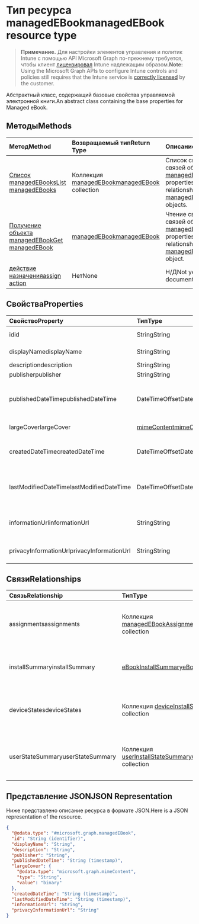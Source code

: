 # <a name="managedebook-resource-type"></a><span data-ttu-id="4a65f-101">Тип ресурса managedEBook</span><span class="sxs-lookup"><span data-stu-id="4a65f-101">managedEBook resource type</span></span>

> <span data-ttu-id="4a65f-102">**Примечание.** Для настройки элементов управления и политик Intune с помощью API Microsoft Graph по-прежнему требуется, чтобы клиент [лицензировал](https://go.microsoft.com/fwlink/?linkid=839381) Intune надлежащим образом.</span><span class="sxs-lookup"><span data-stu-id="4a65f-102">**Note:** Using the Microsoft Graph APIs to configure Intune controls and policies still requires that the Intune service is [correctly licensed](https://go.microsoft.com/fwlink/?linkid=839381) by the customer.</span></span>

<span data-ttu-id="4a65f-103">Абстрактный класс, содержащий базовые свойства управляемой электронной книги.</span><span class="sxs-lookup"><span data-stu-id="4a65f-103">An abstract class containing the base properties for Managed eBook.</span></span>
## <a name="methods"></a><span data-ttu-id="4a65f-104">Методы</span><span class="sxs-lookup"><span data-stu-id="4a65f-104">Methods</span></span>
|<span data-ttu-id="4a65f-105">Метод</span><span class="sxs-lookup"><span data-stu-id="4a65f-105">Method</span></span>|<span data-ttu-id="4a65f-106">Возвращаемый тип</span><span class="sxs-lookup"><span data-stu-id="4a65f-106">Return Type</span></span>|<span data-ttu-id="4a65f-107">Описание</span><span class="sxs-lookup"><span data-stu-id="4a65f-107">Description</span></span>|
|:---|:---|:---|
|[<span data-ttu-id="4a65f-108">Список managedEBooks</span><span class="sxs-lookup"><span data-stu-id="4a65f-108">List managedEBooks</span></span>](../api/intune_books_managedebook_list.md)|<span data-ttu-id="4a65f-109">Коллекция [managedEBook](../resources/intune_books_managedebook.md)</span><span class="sxs-lookup"><span data-stu-id="4a65f-109">[managedEBook](../resources/intune_books_managedebook.md) collection</span></span>|<span data-ttu-id="4a65f-110">Список свойств и связей объектов [managedEBook](../resources/intune_books_managedebook.md).</span><span class="sxs-lookup"><span data-stu-id="4a65f-110">List properties and relationships of the [managedEBook](../resources/intune_books_managedebook.md) objects.</span></span>|
|[<span data-ttu-id="4a65f-111">Получение объекта managedEBook</span><span class="sxs-lookup"><span data-stu-id="4a65f-111">Get managedEBook</span></span>](../api/intune_books_managedebook_get.md)|[<span data-ttu-id="4a65f-112">managedEBook</span><span class="sxs-lookup"><span data-stu-id="4a65f-112">managedEBook</span></span>](../resources/intune_books_managedebook.md)|<span data-ttu-id="4a65f-113">Чтение свойств и связей объекта [managedEBook](../resources/intune_books_managedebook.md).</span><span class="sxs-lookup"><span data-stu-id="4a65f-113">Read properties and relationships of the [managedEBook](../resources/intune_books_managedebook.md) object.</span></span>|
|[<span data-ttu-id="4a65f-114">действие назначения</span><span class="sxs-lookup"><span data-stu-id="4a65f-114">assign action</span></span>](../api/intune_books_managedebook_assign.md)|<span data-ttu-id="4a65f-115">Нет</span><span class="sxs-lookup"><span data-stu-id="4a65f-115">None</span></span>|<span data-ttu-id="4a65f-116">Н/Д</span><span class="sxs-lookup"><span data-stu-id="4a65f-116">Not yet documented</span></span>|

## <a name="properties"></a><span data-ttu-id="4a65f-117">Свойства</span><span class="sxs-lookup"><span data-stu-id="4a65f-117">Properties</span></span>
|<span data-ttu-id="4a65f-118">Свойство</span><span class="sxs-lookup"><span data-stu-id="4a65f-118">Property</span></span>|<span data-ttu-id="4a65f-119">Тип</span><span class="sxs-lookup"><span data-stu-id="4a65f-119">Type</span></span>|<span data-ttu-id="4a65f-120">Описание</span><span class="sxs-lookup"><span data-stu-id="4a65f-120">Description</span></span>|
|:---|:---|:---|
|<span data-ttu-id="4a65f-121">id</span><span class="sxs-lookup"><span data-stu-id="4a65f-121">id</span></span>|<span data-ttu-id="4a65f-122">String</span><span class="sxs-lookup"><span data-stu-id="4a65f-122">String</span></span>|<span data-ttu-id="4a65f-123">Ключ объекта.</span><span class="sxs-lookup"><span data-stu-id="4a65f-123">Key of the entity.</span></span>|
|<span data-ttu-id="4a65f-124">displayName</span><span class="sxs-lookup"><span data-stu-id="4a65f-124">displayName</span></span>|<span data-ttu-id="4a65f-125">String</span><span class="sxs-lookup"><span data-stu-id="4a65f-125">String</span></span>|<span data-ttu-id="4a65f-126">Имя электронной книги.</span><span class="sxs-lookup"><span data-stu-id="4a65f-126">Name of the eBook.</span></span>|
|<span data-ttu-id="4a65f-127">description</span><span class="sxs-lookup"><span data-stu-id="4a65f-127">description</span></span>|<span data-ttu-id="4a65f-128">String</span><span class="sxs-lookup"><span data-stu-id="4a65f-128">String</span></span>|<span data-ttu-id="4a65f-129">Описание.</span><span class="sxs-lookup"><span data-stu-id="4a65f-129">Description.</span></span>|
|<span data-ttu-id="4a65f-130">publisher</span><span class="sxs-lookup"><span data-stu-id="4a65f-130">publisher</span></span>|<span data-ttu-id="4a65f-131">String</span><span class="sxs-lookup"><span data-stu-id="4a65f-131">String</span></span>|<span data-ttu-id="4a65f-132">Издатель.</span><span class="sxs-lookup"><span data-stu-id="4a65f-132">Publisher.</span></span>|
|<span data-ttu-id="4a65f-133">publishedDateTime</span><span class="sxs-lookup"><span data-stu-id="4a65f-133">publishedDateTime</span></span>|<span data-ttu-id="4a65f-134">DateTimeOffset</span><span class="sxs-lookup"><span data-stu-id="4a65f-134">DateTimeOffset</span></span>|<span data-ttu-id="4a65f-135">Дата и время публикации электронной книги.</span><span class="sxs-lookup"><span data-stu-id="4a65f-135">The date and time when the eBook was published.</span></span>|
|<span data-ttu-id="4a65f-136">largeCover</span><span class="sxs-lookup"><span data-stu-id="4a65f-136">largeCover</span></span>|[<span data-ttu-id="4a65f-137">mimeContent</span><span class="sxs-lookup"><span data-stu-id="4a65f-137">mimeContent</span></span>](../resources/intune_shared_mimecontent.md)|<span data-ttu-id="4a65f-138">Обложка книги.</span><span class="sxs-lookup"><span data-stu-id="4a65f-138">Book cover.</span></span>|
|<span data-ttu-id="4a65f-139">createdDateTime</span><span class="sxs-lookup"><span data-stu-id="4a65f-139">createdDateTime</span></span>|<span data-ttu-id="4a65f-140">DateTimeOffset</span><span class="sxs-lookup"><span data-stu-id="4a65f-140">DateTimeOffset</span></span>|<span data-ttu-id="4a65f-141">Дата и время создания электронной книги.</span><span class="sxs-lookup"><span data-stu-id="4a65f-141">The date and time when the eBook file was created.</span></span>|
|<span data-ttu-id="4a65f-142">lastModifiedDateTime</span><span class="sxs-lookup"><span data-stu-id="4a65f-142">lastModifiedDateTime</span></span>|<span data-ttu-id="4a65f-143">DateTimeOffset</span><span class="sxs-lookup"><span data-stu-id="4a65f-143">DateTimeOffset</span></span>|<span data-ttu-id="4a65f-144">Дата и время последнего изменения электронной книги.</span><span class="sxs-lookup"><span data-stu-id="4a65f-144">The date and time when the eBook was last modified.</span></span>|
|<span data-ttu-id="4a65f-145">informationUrl</span><span class="sxs-lookup"><span data-stu-id="4a65f-145">informationUrl</span></span>|<span data-ttu-id="4a65f-146">String</span><span class="sxs-lookup"><span data-stu-id="4a65f-146">String</span></span>|<span data-ttu-id="4a65f-147">URL-адрес с дополнительными сведениями.</span><span class="sxs-lookup"><span data-stu-id="4a65f-147">The more information Url.</span></span>|
|<span data-ttu-id="4a65f-148">privacyInformationUrl</span><span class="sxs-lookup"><span data-stu-id="4a65f-148">privacyInformationUrl</span></span>|<span data-ttu-id="4a65f-149">String</span><span class="sxs-lookup"><span data-stu-id="4a65f-149">String</span></span>|<span data-ttu-id="4a65f-150">URL-адрес заявления о конфиденциальности.</span><span class="sxs-lookup"><span data-stu-id="4a65f-150">The privacy statement Url.</span></span>|

## <a name="relationships"></a><span data-ttu-id="4a65f-151">Связи</span><span class="sxs-lookup"><span data-stu-id="4a65f-151">Relationships</span></span>
|<span data-ttu-id="4a65f-152">Связь</span><span class="sxs-lookup"><span data-stu-id="4a65f-152">Relationship</span></span>|<span data-ttu-id="4a65f-153">Тип</span><span class="sxs-lookup"><span data-stu-id="4a65f-153">Type</span></span>|<span data-ttu-id="4a65f-154">Описание</span><span class="sxs-lookup"><span data-stu-id="4a65f-154">Description</span></span>|
|:---|:---|:---|
|<span data-ttu-id="4a65f-155">assignments</span><span class="sxs-lookup"><span data-stu-id="4a65f-155">assignments</span></span>|<span data-ttu-id="4a65f-156">Коллекция [managedEBookAssignment](../resources/intune_books_managedebookassignment.md)</span><span class="sxs-lookup"><span data-stu-id="4a65f-156">[managedEBookAssignment](../resources/intune_books_managedebookassignment.md) collection</span></span>|<span data-ttu-id="4a65f-157">Список назначений для этой электронной книги.</span><span class="sxs-lookup"><span data-stu-id="4a65f-157">The list of assignments for this eBook.</span></span>|
|<span data-ttu-id="4a65f-158">installSummary</span><span class="sxs-lookup"><span data-stu-id="4a65f-158">installSummary</span></span>|[<span data-ttu-id="4a65f-159">eBookInstallSummary</span><span class="sxs-lookup"><span data-stu-id="4a65f-159">eBookInstallSummary</span></span>](../resources/intune_books_ebookinstallsummary.md)|<span data-ttu-id="4a65f-160">Общие сведения по установке мобильного приложения.</span><span class="sxs-lookup"><span data-stu-id="4a65f-160">Mobile App Install Summary.</span></span>|
|<span data-ttu-id="4a65f-161">deviceStates</span><span class="sxs-lookup"><span data-stu-id="4a65f-161">deviceStates</span></span>|<span data-ttu-id="4a65f-162">Коллекция [deviceInstallState](../resources/intune_books_deviceinstallstate.md)</span><span class="sxs-lookup"><span data-stu-id="4a65f-162">[deviceInstallState](../resources/intune_books_deviceinstallstate.md) collection</span></span>|<span data-ttu-id="4a65f-163">Список состояний установки для этой электронной книги.</span><span class="sxs-lookup"><span data-stu-id="4a65f-163">The list of installation states for this eBook.</span></span>|
|<span data-ttu-id="4a65f-164">userStateSummary</span><span class="sxs-lookup"><span data-stu-id="4a65f-164">userStateSummary</span></span>|<span data-ttu-id="4a65f-165">Коллекция [userInstallStateSummary](../resources/intune_books_userinstallstatesummary.md)</span><span class="sxs-lookup"><span data-stu-id="4a65f-165">[userInstallStateSummary](../resources/intune_books_userinstallstatesummary.md) collection</span></span>|<span data-ttu-id="4a65f-166">Список состояний установки для этой электронной книги.</span><span class="sxs-lookup"><span data-stu-id="4a65f-166">The list of installation states for this eBook.</span></span>|

## <a name="json-representation"></a><span data-ttu-id="4a65f-167">Представление JSON</span><span class="sxs-lookup"><span data-stu-id="4a65f-167">JSON Representation</span></span>
<span data-ttu-id="4a65f-168">Ниже представлено описание ресурса в формате JSON.</span><span class="sxs-lookup"><span data-stu-id="4a65f-168">Here is a JSON representation of the resource.</span></span>
<!-- {
  "blockType": "resource",
  "keyProperty": "id",
  "@odata.type": "microsoft.graph.managedEBook"
}
-->
``` json
{
  "@odata.type": "#microsoft.graph.managedEBook",
  "id": "String (identifier)",
  "displayName": "String",
  "description": "String",
  "publisher": "String",
  "publishedDateTime": "String (timestamp)",
  "largeCover": {
    "@odata.type": "microsoft.graph.mimeContent",
    "type": "String",
    "value": "binary"
  },
  "createdDateTime": "String (timestamp)",
  "lastModifiedDateTime": "String (timestamp)",
  "informationUrl": "String",
  "privacyInformationUrl": "String"
}
```



